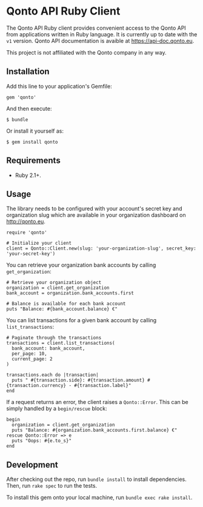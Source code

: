 # Qonto API Ruby Client

The Qonto API Ruby client provides convenient access to the Qonto API from applications written in Ruby language.
It is currently up to date with the `v1` version. Qonto API documentation is avaible at https://api-doc.qonto.eu.

This project is not affiliated with the Qonto company in any way.

## Installation

Add this line to your application's Gemfile:

    gem 'qonto'

And then execute:

    $ bundle

Or install it yourself as:

    $ gem install qonto

## Requirements

* Ruby 2.1+.

## Usage

The library needs to be configured with your account's secret key and organization
slug which are available in your organization dashboard on http://qonto.eu.

    require 'qonto'

    # Initialize your client
    client = Qonto::Client.new(slug: 'your-organization-slug', secret_key: 'your-secret-key')

You can retrieve your organization bank accounts by calling `get_organization`:

    # Retrieve your organization object
    organization = client.get_organization
    bank_account = organization.bank_accounts.first

    # Balance is available for each bank account
    puts "Balance: #{bank_account.balance} €"

You can list transactions for a given bank account by calling `list_transactions`:

    # Paginate through the transactions
    transactions = client.list_transactions(
      bank_account: bank_account,
      per_page: 10,
      current_page: 2
    )

    transactions.each do |transaction|
      puts " #{transaction.side}: #{transaction.amount} #{transaction.currency} - #{transaction.label}"
    end

If a request returns an error, the client raises a `Qonto::Error`. This can be simply
handled by a `begin/rescue` block:

    begin
      organization = client.get_organization
      puts "Balance: #{organization.bank_accounts.first.balance} €"
    rescue Qonto::Error => e
      puts "Oops: #{e.to_s}"
    end

## Development

After checking out the repo, run `bundle install` to install dependencies. Then, run `rake spec` to run the tests.

To install this gem onto your local machine, run `bundle exec rake install`.
